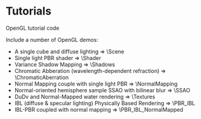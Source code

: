 # Tutorials

OpenGL tutorial code

Include a number of OpenGL demos:
* A single cube and diffuse lighting => \Scene
* Single light PBR shader => \Shader
* Variance Shadow Mapping => \Shadows
* Chromatic Abberation (wavelength-dependent refraction)   =>   \ChromaticAberration
* Normal Mapping couple with single light PBR   =>   \NormalMapping
* Normal-oriented hemisphere sample SSAO with bilinear blur   =>   \SSAO
* DuDv and Normal-Mapped water rendering   =>   \Textures
* IBL (diffuse & specular lighting) Physically Based Rendering   =>   \PBR_IBL 
* IBL-PBR coupled with normal mapping => \PBR_IBL_NormalMapped
